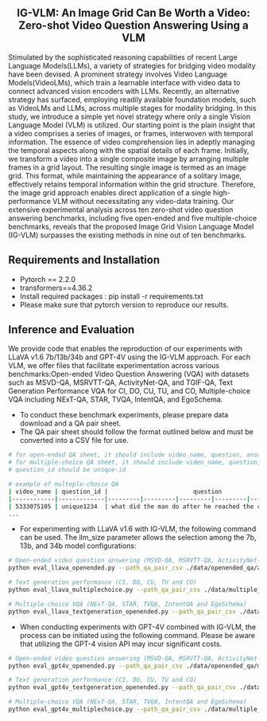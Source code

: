 

<h2 align="center"> <a>IG-VLM: An Image Grid Can Be Worth a Video: Zero-shot Video Question Answering Using a VLM</a></h2>
Stimulated by the sophisticated reasoning capabilities of recent Large Language Models(LLMs), a variety of strategies for bridging video modality have been devised. A prominent strategy involves Video Language Models(VideoLMs), which train a learnable interface with video data to connect advanced vision encoders with LLMs. Recently, an alternative strategy has surfaced, employing readily available foundation models, such as VideoLMs and LLMs, across multiple stages for modality bridging. In this study, we introduce a simple yet novel strategy where only a single Vision Language Model (VLM) is utilized. Our starting point is the plain insight that a video comprises a series of images, or frames, interwoven with temporal information. The essence of video comprehension lies in adeptly managing the temporal aspects along with the spatial details of each frame. Initially, we transform a video into a single composite image by arranging multiple frames in a grid layout. The resulting single image is termed as an image grid. This format, while maintaining the appearance of a solitary image, effectively retains temporal information within the grid structure. Therefore, the image grid approach enables direct application of a single high-performance VLM without necessitating any video-data training. Our extensive experimental analysis across ten zero-shot video question answering benchmarks, including five open-ended and five multiple-choice benchmarks, reveals that the proposed Image Grid Vision Language Model (IG-VLM) surpasses the existing methods in nine out of ten benchmarks.

## Requirements and Installation
* Pytorch == 2.2.0
* transformers==4.36.2
* Install required packages : pip install -r requirements.txt
* Please make sure that pytorch version to reproduce our results. 


## Inference and Evaluation
We provide code that enables the reproduction of our experiments with LLaVA v1.6 7b/13b/34b and GPT-4V using the IG-VLM approach. For each VLM, we offer files that facilitate experimentation across various benchmarks:Open-ended Video Question Answering (VQA) with datasets such as MSVD-QA, MSRVTT-QA, ActivityNet-QA, and TGIF-QA, Text Generation Performance VQA for CI, DO, CU, TU, and CO, Multiple-choice VQA including NExT-QA, STAR, TVQA, IntentQA, and EgoSchema.
 * To conduct these benchmark experiments, please prepare data download and a QA pair sheet. 
 * The QA pair sheet should follow the format outlined below and must be converted into a CSV file for use.
 ```bash
 # for open-ended QA sheet, it should include video_name, question, answer, question_id and question_type(optional)
 # for multiple-choice QA sheet, it should include video_name, question, options(a0, a1, a2, .. ), answer and question_type(optional).
 # question_id should be unique-id 

 # example of multeple-choice QA
 | video_name | question_id |                        question                       |       a0      |      a1     |    a2    |        a3      |        a4       |   answer   | question_type(optional) | 
 |------------|-------------|---------|---------|---------|---------|---------|---------|---------|
 | 5333075105 | unique1234  | what did the man do after he reached the cameraman?   | play with toy |inspect wings|   stop   |move to the side|pick up something|    stop    |         TN              |
 ...
```

 * For experimenting with LLaVA v1.6 with IG-VLM, the following command can be used. The llm_size parameter allows the selection among the 7b, 13b, and 34b model configurations:
 ```bash
 # Open-ended video question answering (MSVD-QA, MSRVTT-QA, ActivityNet-QA and TGIF-QA)
 python eval_llava_openended.py --path_qa_pair_csv ./data/openended_qa/activitynet.csv --path_video /data/activitynet/videos/%s.mp4 --path_result ./result_activitynet/ --api_key {api_key} --llm_size 7b
 ```
 ```bash
 # Text generation performance (CI, DO, CU, TU and CO)
 python eval_llava_multiplechoice.py --path_qa_pair_csv ./data/multiple_choice/tvqa.csv --path_video /data/TVQA/videos/%s.mp4 --path_result ./result_tvqa/ --llm_size 13b
 ```
 ```bash
 # Multiple-choice VQA (NExT-QA, STAR, TVQA, IntentQA and EgoSchema)
 python eval_llava_textgeneration_openended.py --path_qa_pair_csv ./data/text_generation_benchmark/generic_qa.csv --path_video /data/activitynet/videos/%s.mp4 --path_result ./result_textgeneration/ --api_key {api_key} --llm_size 34b
 ```
 * When conducting experiments with GPT-4V combined with IG-VLM, the process can be initiated using the following command. Please be aware that utilizing the GPT-4 vision API may incur significant costs. 
 ```bash
 # Open-ended video question answering (MSVD-QA, MSRVTT-QA, ActivityNet-QA and TGIF-QA)
 python eval_gpt4v_openended.py --path_qa_pair_csv ./data/openended_qa/msvd_qa.csv --path_video /data/msvd/videos/%s.avi --path_result ./result_activitynet_gpt4/ --api_key {api_key}
 ```
 ```bash
 # Text generation performance (CI, DO, CU, TU and CO)
 python eval_gpt4v_textgeneration_openended.py --path_qa_pair_csv ./data/text_generation_benchmark/generic_qa.csv --path_video /data/activitynet/videos/%s.mp4 --path_result ./result_textgeneration_gpt4/ --api_key {api_key}
 ```
 ```bash
 # Multiple-choice VQA (NExT-QA, STAR, TVQA, IntentQA and EgoSchema)
 python eval_gpt4v_multiplechoice.py --path_qa_pair_csv ./data/multiple_choice_qa/EgoSchema.csv --path_video /data/EgoSchema/videos/%s.mp4 --path_result ./result_egoschema_gpt4/ --api_key {api_key}
 ```

